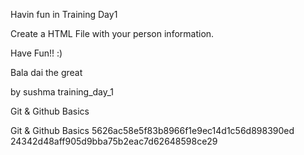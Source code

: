 

Havin fun in Training Day1

Create a HTML File with your person information.







Have Fun!! :)

Bala dai the great

by sushma 
training_day_1



Git & Github Basics


Git & Github Basics
 5626ac58e5f83b8966f1e9ec14d1c56d898390ed
 24342d48aff905d9bba75b2eac7d62648598ce29

